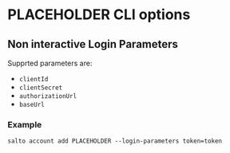 # PLACEHOLDER CLI options

## Non interactive Login Parameters
Supprted parameters are:
* `clientId`
* `clientSecret`
* `authorizationUrl`
* `baseUrl`

### Example
```
salto account add PLACEHOLDER --login-parameters token=token
```
